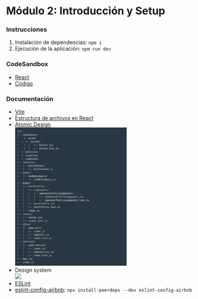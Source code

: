 # Módulo 2: Introducción y Setup
### Instrucciones
1. Instalación de dependencias: `npm i`
2. Ejecución de la aplicación: `npm run dev`

### CodeSandbox
* [React](https://mps2hc.sse.codesandbox.io/)
* [Código](https://codesandbox.io/s/github/eliashz/ReactAvanzado-Modulo2)

### Documentación
* [Vite](https://es.vitejs.dev/guide/)
* [Estructura de archivos en React](https://es.reactjs.org/docs/faq-structure.html) 
* [Atomic Design](https://bradfrost.com/blog/post/atomic-web-design/)  
    <img src="img/atomic.png" width="300">  
* Design system  
    <img src="https://miro.medium.com/max/1200/1*fKrxdQ-ZX0V9rZnEtvVHAg.jpeg" width='500'>
* [ESLint](https://eslint.org/)
* [eslint-config-airbnb](https://www.npmjs.com/package/eslint-config-airbnb): `npx install-peerdeps --dev eslint-config-airbnb`